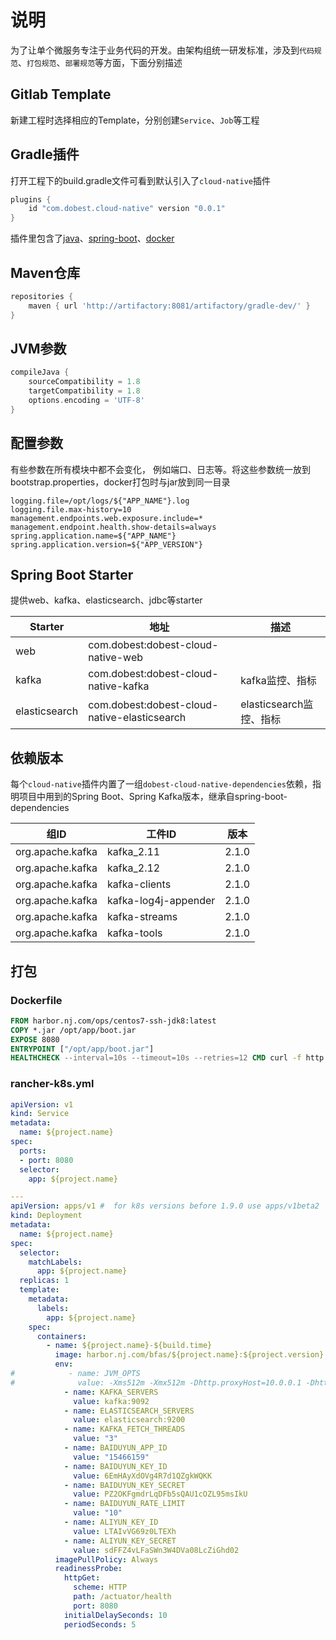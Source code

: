 # 说明
为了让单个微服务专注于业务代码的开发。由架构组统一研发标准，涉及到`代码规范`、`打包规范`、`部署规范`等方面，下面分别描述

## Gitlab Template
新建工程时选择相应的Template，分别创建`Service`、`Job`等工程

## Gradle插件
打开工程下的build.gradle文件可看到默认引入了`cloud-native`插件
``` gradle
plugins {
    id "com.dobest.cloud-native" version "0.0.1"
}
```
插件里包含了[java](https://docs.gradle.org/current/dsl/org.gradle.api.tasks.JavaExec.html#org.gradle.api.tasks.JavaExec)、[spring-boot](https://plugins.gradle.org/plugin/org.springframework.boot)、[docker](https://plugins.gradle.org/plugin/com.palantir.docker)

## Maven仓库
``` gradle 
repositories {
    maven { url 'http://artifactory:8081/artifactory/gradle-dev/' }
}
```

## JVM参数
``` gradle
compileJava {
    sourceCompatibility = 1.8
    targetCompatibility = 1.8
    options.encoding = 'UTF-8'
}
```

## 配置参数
有些参数在所有模块中都不会变化， 例如端口、日志等。将这些参数统一放到bootstrap.properties，docker打包时与jar放到同一目录
```properties
logging.file=/opt/logs/${"APP_NAME"}.log
logging.file.max-history=10
management.endpoints.web.exposure.include=*
management.endpoint.health.show-details=always
spring.application.name=${"APP_NAME"}
spring.application.version=${"APP_VERSION"}
```

## Spring Boot Starter
提供web、kafka、elasticsearch、jdbc等starter

| Starter | 地址 | 描述 |
| ------ | ------ | ------ |
| web | com.dobest:dobest-cloud-native-web | |
| kafka | com.dobest:dobest-cloud-native-kafka | kafka监控、指标 |
| elasticsearch | com.dobest:dobest-cloud-native-elasticsearch | elasticsearch监控、指标 |

## 依赖版本
每个`cloud-native`插件内置了一组`dobest-cloud-native-dependencies`依赖，指明项目中用到的Spring Boot、Spring Kafka版本，继承自spring-boot-dependencies

| 组ID | 工件ID | 版本 |
| ------ | ------ | ------ |
| org.apache.kafka | kafka_2.11 | 2.1.0 |
| org.apache.kafka | kafka_2.12 | 2.1.0 |
| org.apache.kafka | kafka-clients | 2.1.0 |
| org.apache.kafka | kafka-log4j-appender | 2.1.0 |
| org.apache.kafka | kafka-streams | 2.1.0 |
| org.apache.kafka | kafka-tools | 2.1.0 |

## 打包
### Dockerfile
``` dockerfile
FROM harbor.nj.com/ops/centos7-ssh-jdk8:latest
COPY *.jar /opt/app/boot.jar
EXPOSE 8080
ENTRYPOINT ["/opt/app/boot.jar"]
HEALTHCHECK --interval=10s --timeout=10s --retries=12 CMD curl -f http://localhost:8080/actuator/health || exit 1
```
### rancher-k8s.yml
``` yml
apiVersion: v1
kind: Service
metadata:
  name: ${project.name}
spec:
  ports:
  - port: 8080
  selector:
    app: ${project.name}

---
apiVersion: apps/v1 #  for k8s versions before 1.9.0 use apps/v1beta2  and before 1.8.0 use extensions/v1beta1
kind: Deployment
metadata:
  name: ${project.name}
spec:
  selector:
    matchLabels:
      app: ${project.name}
  replicas: 1
  template:
    metadata:
      labels:
        app: ${project.name}
    spec:
      containers:
        - name: ${project.name}-${build.time}
          image: harbor.nj.com/bfas/${project.name}:${project.version}
          env:
#            - name: JVM_OPTS
#              value: -Xms512m -Xmx512m -Dhttp.proxyHost=10.0.0.1 -Dhttp.proxyPort=3128
            - name: KAFKA_SERVERS
              value: kafka:9092
            - name: ELASTICSEARCH_SERVERS
              value: elasticsearch:9200
            - name: KAFKA_FETCH_THREADS
              value: "3"
            - name: BAIDUYUN_APP_ID
              value: "15466159"
            - name: BAIDUYUN_KEY_ID
              value: 6EmHAyXdOVg4R7d1QZgkWQKK
            - name: BAIDUYUN_KEY_SECRET
              value: PZ2OKFgmdrLqDFb5sQAU1cOZL95msIkU
            - name: BAIDUYUN_RATE_LIMIT
              value: "10"
            - name: ALIYUN_KEY_ID
              value: LTAIvVG69z0LTEXh
            - name: ALIYUN_KEY_SECRET
              value: sdFFZ4vLFaSWn3W4DVa08LcZiGhd02
          imagePullPolicy: Always
          readinessProbe:
            httpGet:
              scheme: HTTP
              path: /actuator/health
              port: 8080
            initialDelaySeconds: 10
            periodSeconds: 5
```
